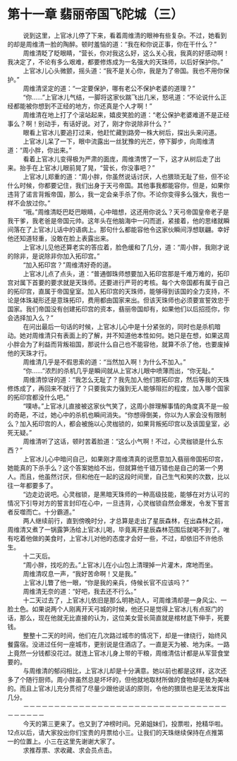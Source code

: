 <h1>第十一章 翡丽帝国飞陀城（三）</h1>
<div id="content">&nbsp&nbsp&nbsp&nbsp&nbsp&nbsp&nbsp&nbsp
 说到这里，上官冰儿停了下来，看着周维清的眼神有些复杂。不过，她看到的却是周维清一脸的陶醉。顿时羞恼的道：“我在和你说正事，你在干什么？”
 <br/>&nbsp&nbsp&nbsp&nbsp&nbsp&nbsp&nbsp&nbsp
 周维清眨了眨眼睛，“营长，你对我这么好，这么关心我，我真的好感动啊！我决定了，不论有多么艰难，都要修炼成为一名强大的天珠师，以后好保护你。”
 <br/>&nbsp&nbsp&nbsp&nbsp&nbsp&nbsp&nbsp&nbsp
 上官冰儿心头微颤，摇头道：“我不是关心你，我是为了帝国。我也不用你保护。”
 <br/>&nbsp&nbsp&nbsp&nbsp&nbsp&nbsp&nbsp&nbsp
 周维清坚定的道：“一定要保护，哪有老公不保护老婆的道理？”
 <br/>&nbsp&nbsp&nbsp&nbsp&nbsp&nbsp&nbsp&nbsp
 “你……”上官冰儿气结，一脚将这家伙踹飞出几米，怒吼道：“不论说什么正经都能被你想到不正经的地方，你还真是个人才啊！”
 <br/>&nbsp&nbsp&nbsp&nbsp&nbsp&nbsp&nbsp&nbsp
 周维清在地上打了个滚站起来，嬉皮笑脸的道：“老公保护老婆难道不是正经事么？啊！别动手，有话好说。对了，刚才你说除非什么？”
 <br/>&nbsp&nbsp&nbsp&nbsp&nbsp&nbsp&nbsp&nbsp
 眼看上官冰儿要追打过来，他赶忙藏到路旁一株大树后，探出头来问道。
 <br/>&nbsp&nbsp&nbsp&nbsp&nbsp&nbsp&nbsp&nbsp
 上官冰儿呆了一下，眼中流露出一丝犹豫的光芒，停下脚步，向周维清道：“周小胖，你出来。”
 <br/>&nbsp&nbsp&nbsp&nbsp&nbsp&nbsp&nbsp&nbsp
 看着上官冰儿变得极为严肃的面庞，周维清愣了一下，这才从树后走了出来。抬手在上官冰儿眼前晃了晃，“营长，你没事吧？”
 <br/>&nbsp&nbsp&nbsp&nbsp&nbsp&nbsp&nbsp&nbsp
 上官冰儿郑重的道：“周小胖，你虽然说话讨厌，人也猥琐无耻了些，但不论什么时候，你都要记住，我们出身于天弓帝国。其他事我都能容你，但是，如果你违背了诺言背叛帝国，那么，我一定会亲手杀了你。不论你变得多么强大，我也一样不会放过你。”
 <br/>&nbsp&nbsp&nbsp&nbsp&nbsp&nbsp&nbsp&nbsp
 “哦。”周维清眨巴眨巴眼睛，心中暗想，这还用你说么？天弓帝国皇帝老子是我干爹，我老爸是帝国元帅。这年头在他脑海中一闪而逝，紧接着，他的思绪就瞬间落在了上官冰儿话中的语病上。那句什么都能容他令这家伙瞬间浮想联翩。幸好他还知道轻重，没敢在脸上表露出来。
 <br/>&nbsp&nbsp&nbsp&nbsp&nbsp&nbsp&nbsp&nbsp
 上官冰儿见他还算老实的答应着，脸色缓和了几分，道：“周小胖，我刚才说的除非，是说除非你加入拓印宫。”
 <br/>&nbsp&nbsp&nbsp&nbsp&nbsp&nbsp&nbsp&nbsp
 “加入拓印宫？”周维清好奇的道。
 <br/>&nbsp&nbsp&nbsp&nbsp&nbsp&nbsp&nbsp&nbsp
 上官冰儿点了点头，道：“普通御珠师想要加入拓印宫那是千难万难的，拓印宫对属下首要的要求就是天珠师。还要进行严苛的考核。每个大帝国都有属于自己的拓印宫，直属于帝国皇室。加入拓印宫的天珠师，能够得到该国的全力支持，不论是体珠凝形还是意珠拓印，费用都由国家来出。但该天珠师也必须要宣誓效忠于国家。我们帝国没有创建拓印宫的资本，翡丽帝国却有，如果他们以后招揽你，你会选择加入么？”
 <br/>&nbsp&nbsp&nbsp&nbsp&nbsp&nbsp&nbsp&nbsp
 在问出最后一句话的时候，上官冰儿心中是十分紧张的，同时也是杀机暗动。她对周维清只有表面上的了解，并不知道他本性如何。她只是在想，如果这周小胖会为了利益而背叛祖国，那说什么自己也不能容他，就算不杀了他，也要废掉他的天珠才行。
 <br/>&nbsp&nbsp&nbsp&nbsp&nbsp&nbsp&nbsp&nbsp
 周维清几乎是不假思索的道：“当然加入啊！为什么不加入。”
 <br/>&nbsp&nbsp&nbsp&nbsp&nbsp&nbsp&nbsp&nbsp
 “你……”浓烈的杀机几乎是瞬间就从上官冰儿眼中喷薄而出，“你无耻。”
 <br/>&nbsp&nbsp&nbsp&nbsp&nbsp&nbsp&nbsp&nbsp
 周维清惊讶的道：“我怎么无耻了？我先加入他们那拓印宫，然后等我的天珠修炼成了，再回来不就行了？只要我实力强到无人能够阻拦的程度，加入哪个国家的拓印宫都没什么吧。”
 <br/>&nbsp&nbsp&nbsp&nbsp&nbsp&nbsp&nbsp&nbsp
 “噗哧。”上官冰儿直接被这家伙气笑了，这周小胖理解事情的角度真不是一般的奇葩，不过，她心中的杀机也瞬间消失。“你想得倒美，你以为人家会没有限制么？加入拓印宫的人，都会被施以心灵枷锁的，如果背叛拓印宫以及该国皇室，必死无疑。”
 <br/>&nbsp&nbsp&nbsp&nbsp&nbsp&nbsp&nbsp&nbsp
 周维清听了这话，顿时苦着脸道：“这么小气啊！不过，心灵枷锁是什么东西？”
 <br/>&nbsp&nbsp&nbsp&nbsp&nbsp&nbsp&nbsp&nbsp
 上官冰儿心中暗问自己，如果刚才周维清真的说愿意加入翡丽帝国拓印宫，她能真的下杀手么？这个答案她给不出，但就算他千错万错也是自己的第一个男人。而且，他虽然讨厌，但和他在一起的这段时间里，自己生气和笑的次数，比以往一年都要多了。
 <br/>&nbsp&nbsp&nbsp&nbsp&nbsp&nbsp&nbsp&nbsp
 “边走边说吧。心灵枷锁，是黑暗天珠师的一种高级技能，能够在对方认可的情况下引导对方的誓言封印在心中，一旦违背，心灵枷锁自然会爆发，令发下誓言者反噬而亡。十分霸道。”
 <br/>&nbsp&nbsp&nbsp&nbsp&nbsp&nbsp&nbsp&nbsp
 两人继续前行，直到傍晚时分，才总算是走出了星辰森林，在出森林之前，周维清又煮了一锅露笋汤给上官冰儿喝，毕竟离开星辰森林范围后就喝不到了。唯有吃着他做的美食时，上官冰儿对他的态度才会好一些，不过，却依旧不许他杀生。
 <br/>&nbsp&nbsp&nbsp&nbsp&nbsp&nbsp&nbsp&nbsp
 十二天后。
 <br/>&nbsp&nbsp&nbsp&nbsp&nbsp&nbsp&nbsp&nbsp
 “周小胖，找吃的去。”上官冰儿在小山包上清理掉一片灌木，席地而坐。
 <br/>&nbsp&nbsp&nbsp&nbsp&nbsp&nbsp&nbsp&nbsp
 周维清叹息一声，“我好苦命啊！又是我。”
 <br/>&nbsp&nbsp&nbsp&nbsp&nbsp&nbsp&nbsp&nbsp
 上官冰儿瞥了他一眼，“你是我的亲兵，侍候长官不应该吗？”
 <br/>&nbsp&nbsp&nbsp&nbsp&nbsp&nbsp&nbsp&nbsp
 周维清无奈的道：“好吧，我去还不行么。”
 <br/>&nbsp&nbsp&nbsp&nbsp&nbsp&nbsp&nbsp&nbsp
 十二天过去了，上官冰儿依旧是那么明艳动人，可周维清却是一身风尘、一脸土色。如果说两个人刚离开天弓城的时候，他还只是觉得上官冰儿有点抠门的话，那么，现在他就无比直接的认为，这位美女营长简直就是棺材底下伸手，死要钱。
 <br/>&nbsp&nbsp&nbsp&nbsp&nbsp&nbsp&nbsp&nbsp
 整整十二天的时间，他们在几次路过城市的情况下，却是一律绕行，始终风餐露宿。没进过任何一座城市，更别说是住酒店了。一直是天为被、地为床。一路上竟然一分钱都没花过。就连上官冰儿身上带的干粮，周维清估计都是从军营食堂要的。
 <br/>&nbsp&nbsp&nbsp&nbsp&nbsp&nbsp&nbsp&nbsp
 与周维清的郁闷相比，上官冰儿却是十分满意。她以前也都是这样，这次还多了个随行厨师。周小胖虽然总是坏坏的，但他就地取材所做的食物却是极为美味的。而且上官冰儿充分贯彻了尽量少跟他说话的原则，令他的猥琐也是无法发挥出几分。
 <br/>&nbsp&nbsp&nbsp&nbsp&nbsp&nbsp&nbsp&nbsp
 －－－－－－－－－－－－－－－－－－－－－－－－－－－－－－－－－－－－－－－
 <br/>&nbsp&nbsp&nbsp&nbsp&nbsp&nbsp&nbsp&nbsp
 今天的第三更来了。也又到了冲榜时间。兄弟姐妹们，投票啦，抢精华啦。12点以后，请大家投出你们宝贵的月票给小三。让我们的天珠继续保持在点推第一的位置上。小三在这里先谢谢大家了。
 <br/>&nbsp&nbsp&nbsp&nbsp&nbsp&nbsp&nbsp&nbsp
 求推荐票、求收藏、求会员点击。
 <br/>&nbsp&nbsp&nbsp&nbsp&nbsp&nbsp&nbsp&nbsp
</div>
